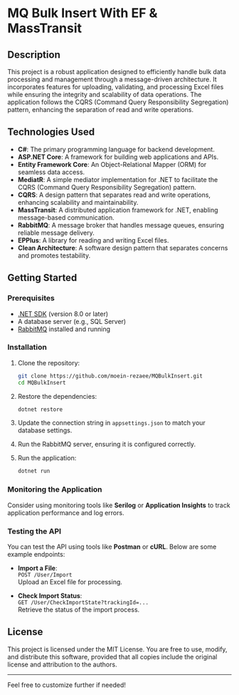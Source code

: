 # MQ Bulk Insert With EF & MassTransit

## Description

This project is a robust application designed to efficiently handle bulk data processing and management through a message-driven architecture. It incorporates features for uploading, validating, and processing Excel files while ensuring the integrity and scalability of data operations. The application follows the CQRS (Command Query Responsibility Segregation) pattern, enhancing the separation of read and write operations.

## Technologies Used

- **C#**: The primary programming language for backend development.
- **ASP.NET Core**: A framework for building web applications and APIs.
- **Entity Framework Core**: An Object-Relational Mapper (ORM) for seamless data access.
- **MediatR**: A simple mediator implementation for .NET to facilitate the CQRS (Command Query Responsibility Segregation) pattern.
- **CQRS**: A design pattern that separates read and write operations, enhancing scalability and maintainability.
- **MassTransit**: A distributed application framework for .NET, enabling message-based communication.
- **RabbitMQ**: A message broker that handles message queues, ensuring reliable message delivery.
- **EPPlus**: A library for reading and writing Excel files.
- **Clean Architecture**: A software design pattern that separates concerns and promotes testability.

## Getting Started

### Prerequisites

- [.NET SDK](https://dotnet.microsoft.com/download) (version 8.0 or later)
- A database server (e.g., SQL Server)
- [RabbitMQ](https://www.rabbitmq.com/download.html) installed and running

### Installation

1. Clone the repository:
   ```bash
   git clone https://github.com/moein-rezaee/MQBulkInsert.git
   cd MQBulkInsert
   ```

2. Restore the dependencies:
   ```bash
   dotnet restore
   ```

3. Update the connection string in `appsettings.json` to match your database settings.

4. Run the RabbitMQ server, ensuring it is configured correctly.

5. Run the application:
   ```bash
   dotnet run
   ```

### Monitoring the Application

Consider using monitoring tools like **Serilog** or **Application Insights** to track application performance and log errors.

### Testing the API

You can test the API using tools like **Postman** or **cURL**. Below are some example endpoints:

- **Import a File**:  
  `POST /User/Import`  
  Upload an Excel file for processing.

- **Check Import Status**:  
  `GET /User/CheckImportState?trackingId=...`  
  Retrieve the status of the import process.

## License

This project is licensed under the MIT License. You are free to use, modify, and distribute this software, provided that all copies include the original license and attribution to the authors.

---

Feel free to customize further if needed!
